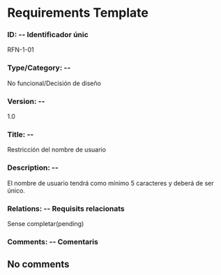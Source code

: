 # Requirements Template
### ID: -- Identificador únic
RFN-1-01
### Type/Category: -- 
No funcional/Decisión de diseño
### Version: -- 
1.0
### Title: --
Restricción del nombre de usuario
### Description: --
El nombre de usuario tendrá como mínimo 5 caracteres y deberá de ser único.
### Relations: -- Requisits relacionats
Sense completar(pending)
### Comments: -- Comentaris
No comments
---
